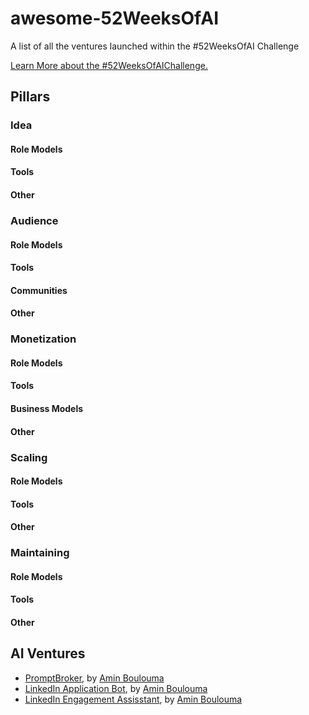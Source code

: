 # awesome-52WeeksOfAI

A list of all the ventures launched within the #52WeeksOfAI Challenge

[Learn More about the #52WeeksOfAIChallenge.](https://github.com/aminblm/52WeeksOfAI-Challenge)

## Pillars

### Idea

#### Role Models

#### Tools

#### Other

### Audience

#### Role Models

#### Tools

#### Communities

#### Other

### Monetization

#### Role Models

#### Tools

#### Business Models

#### Other

### Scaling

#### Role Models

#### Tools

#### Other

### Maintaining

#### Role Models

#### Tools

#### Other

## AI Ventures

- [PromptBroker](https://linktr.ee/promptbroker), by [Amin Boulouma](https://twitter.com/aminblm)
- [LinkedIn Application Bot](https://github.com/aminblm/linkedin-application-bot), by [Amin Boulouma](https://twitter.com/aminblm)
- [LinkedIn Engagement Assisstant](https://github.com/aminblm/linkedin-engagement-assistant), by [Amin Boulouma](https://twitter.com/aminblm)

